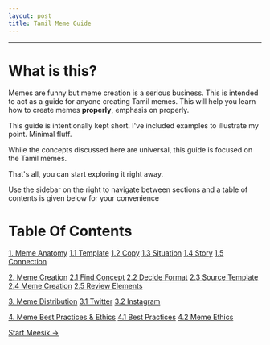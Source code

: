 ```yaml
---
layout: post
title: Tamil Meme Guide
---
```

---
# What is this?
Memes are funny but meme creation is a serious business. This is intended to act as a guide for anyone creating Tamil memes. This will help you learn how to create memes __properly__, emphasis on properly.

This guide is intentionally kept short. I've included examples to illustrate my point. Minimal fluff.

While the concepts discussed here are universal, this guide is focused on the Tamil memes.

That's all, you can start exploring it right away.

Use the sidebar on the right to navigate between sections and a table of contents is given below for your convenience

# Table Of Contents
<div class = "index">
<a class=" " href="/10-anatomy/">1. Meme Anatomy</a>
<a class="sub-item" href="/11-template/">1.1 Template</a>
<a class="sub-item" href="/12-copy/">1.2 Copy</a>
<a class="sub-item" href="/13-situation/">1.3 Situation</a>
<a class="sub-item" href="/14-story/">1.4 Story</a>
<a class="sub-item" href="/15-connection/">1.5 Connection</a><br>

<a class="" href="/20-creation/">2. Meme Creation</a>
<a class="sub-item" href="/21-find-concept/">2.1 Find Concept</a>
<a class="sub-item" href="/22-decide-format/">2.2 Decide Format</a>
<a class="sub-item" href="/23-source-template/">2.3 Source Template</a>
<a class="sub-item" href="/24-create-meme/">2.4 Meme Creation</a>
<a class="sub-item" href="/25-review-elements/">2.5 Review Elements</a> <br>

<a class=" " href="/30-distribution/">3. Meme Distribution</a>
<a class="sub-item" href="/31-twitter/">3.1 Twitter</a>
<a class="sub-item" href="/32-Instagram/">3.2 Instagram</a><br>

<a class="" href="/40-ethics/">4. Meme Best Practices & Ethics</a>
<a class="sub-item" href="/41-bestpractices/">4.1 Best Practices</a>
<a class="sub-item" href="/42-meme-ethics/">4.2 Meme Ethics</a>

</div>

<a href = '/10-anatomy/' class ='nav-button'> Start Meesik -> </a>

